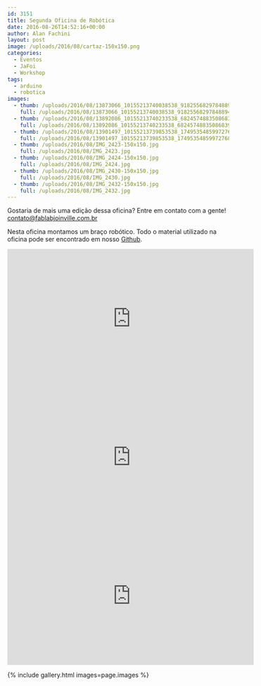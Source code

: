 ```yaml
---
id: 3151
title: Segunda Oficina de Robótica
date: 2016-08-26T14:52:16+00:00
author: Alan Fachini
layout: post
image: /uploads/2016/08/cartaz-150x150.png
categories:
  - Eventos
  - JaFoi
  - Workshop
tags:
  - arduino
  - robotica
images:
  - thumb: /uploads/2016/08/13873066_10155213740038538_9182556829784889404_n-150x150.jpg
    full: /uploads/2016/08/13873066_10155213740038538_9182556829784889404_n.jpg
  - thumb: /uploads/2016/08/13892086_10155213740233538_6824574883508683948_n-150x150.jpg
    full: /uploads/2016/08/13892086_10155213740233538_6824574883508683948_n.jpg
  - thumb: /uploads/2016/08/13901497_10155213739853538_1749535485997276895_n-150x150.jpg
    full: /uploads/2016/08/13901497_10155213739853538_1749535485997276895_n.jpg
  - thumb: /uploads/2016/08/IMG_2423-150x150.jpg
    full: /uploads/2016/08/IMG_2423.jpg
  - thumb: /uploads/2016/08/IMG_2424-150x150.jpg
    full: /uploads/2016/08/IMG_2424.jpg
  - thumb: /uploads/2016/08/IMG_2430-150x150.jpg
    full: /uploads/2016/08/IMG_2430.jpg
  - thumb: /uploads/2016/08/IMG_2432-150x150.jpg
    full: /uploads/2016/08/IMG_2432.jpg
---
```


Gostaria de mais uma edição dessa oficina? Entre em contato com a gente!
<contato@fablabjoinville.com.br>

Nesta oficina montamos um braço robótico. Todo o material utilizado na oficina
pode ser encontrado em nosso [Github](https://github.com/fablabjoinville/bracorobotico).

<center>
<iframe src="https://www.youtube.com/embed/myGV0D6-dJs" width="560" height="315" frameborder="0" allowfullscreen="allowfullscreen"></iframe>
</center>

<center>
<iframe width="560" height="315" src="https://www.youtube.com/embed/V15_FChevGM" frameborder="0" allowfullscreen></iframe>
</center>

<center>
<iframe width="560" height="315" src="https://www.youtube.com/embed/TsRF75aHSNc" frameborder="0" allowfullscreen></iframe>
</center>

{% include gallery.html images=page.images %}
